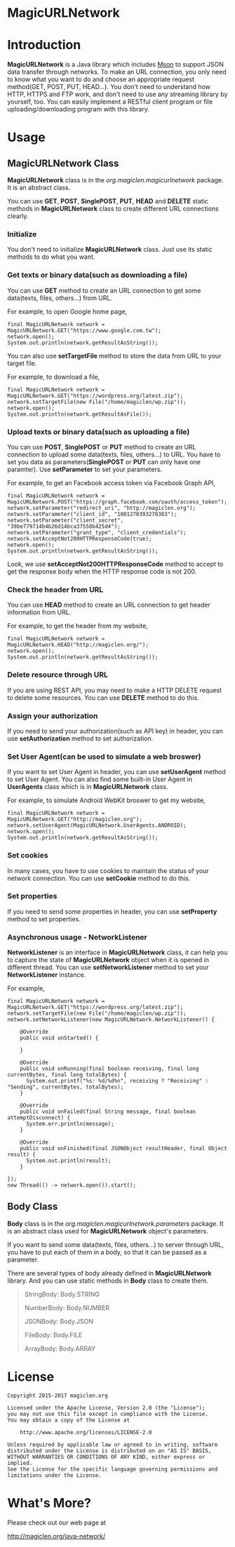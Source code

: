 MagicURLNetwork
=================================

# Introduction

**MagicURLNetwork** is a Java library which includes [Mson](https://github.com/magiclen/MagicLenJSON "Mson") to support JSON data transfer through networks. To make an URL connection, you only need to know what you want to do and choose an appropriate request method(GET, POST, PUT, HEAD...). You don't need to understand how HTTP, HTTPS and FTP work, and don't need to use any streaming library by yourself, too. You can easily implement a RESTful client program or file uploading/downloading program with this library.

# Usage

## MagicURLNetwork Class

**MagicURLNetwork** class is in the *org.magiclen.magicurlnetwork* package. It is an abstract class.

You can use **GET**, **POST**, **SinglePOST**, **PUT**, **HEAD** and **DELETE** static methods in  **MagicURLNetwork** class to create different URL connections clearly.

### Initialize

You don't need to initialize **MagicURLNetwork** class. Just use its static methods to do what you want.

### Get texts or binary data(such as downloading a file)

You can use **GET** method to create an URL connection to get some data(texts, files, others...) from URL.

For example, to open Google home page,

    final MagicURLNetwork network = MagicURLNetwork.GET("https://www.google.com.tw");
    network.open();
    System.out.println(network.getResultAsString());

You can also use **setTargetFile** method to store the data from URL to your target file.

For example, to download a file,

    final MagicURLNetwork network = MagicURLNetwork.GET("https://wordpress.org/latest.zip");
    network.setTargetFile(new File("/home/magiclen/wp.zip"));
    network.open();
    System.out.println(network.getResultAsFile());

### Upload texts or binary data(such as uploading a file)

You can use **POST**, **SinglePOST** or **PUT** method to create an URL connection to upload some data(texts, files, others...) to URL. You have to set you data as parameters(**SinglePOST** or **PUT** can only have one paramter). Use **setParameter** to set your parameters.

For example, to get an Facebook access token via Facebook Graph API,

    final MagicURLNetwork network = MagicURLNetwork.POST("https://graph.facebook.com/oauth/access_token");
    network.setParameter("redirect_uri", "http://magiclen.org");
    network.setParameter("client_id", "1001270393278383");
    network.setParameter("client_secret", "39be779714b4b26d14bca37558b425d4");
    network.setParameter("grant_type", "client_credentials");
    network.setAcceptNot200HTTPResponseCode(true);
    network.open();
    System.out.println(network.getResultAsString());

Look, we use **setAcceptNot200HTTPResponseCode** method to accept to get the response body when the HTTP response code is not 200.

### Check the header from URL

You can use **HEAD** method to create an URL connection to get header information from URL.

For example, to get the header from my website,

    final MagicURLNetwork network = MagicURLNetwork.HEAD("http://magiclen.org/");
    network.open();
    System.out.println(network.getResultAsString());

### Delete resource through URL

If you are using REST API, you may need to make a HTTP DELETE request to delete some resources. You can use **DELETE** method to do this.

### Assign your authorization

If you need to send your authorization(such as API key) in header, you can use **setAuthorization** method to set authorization.

### Set User Agent(can be used to simulate a web broswer)

If you want to set User Agent in header, you can use **setUserAgent** method to set User Agent. You can also find some built-in User Agent in **UserAgents** class which is in **MagicURLNetwork** class.

For example, to simulate Android WebKit broswer to get my website,

    final MagicURLNetwork network = MagicURLNetwork.GET("http://magiclen.org");
    network.setUserAgent(MagicURLNetwork.UserAgents.ANDROID);
    network.open();
    System.out.println(network.getResultAsString());

### Set cookies

In many cases, you have to use cookies to maintain the status of your network connection. You can use **setCookie** method to do this.

### Set properties

If you need to send some properties in header, you can use **setProperty** method to set properties.

### Asynchronous usage - NetworkListener

**NetworkListener** is an interface in **MagicURLNetwork** class, it can help you to capture the state of **MagicURLNetwork** object when it is opened in different thread. You can use **setNetworkListener** method to set your **NetworkListener** instance.

For example,

    final MagicURLNetwork network = MagicURLNetwork.GET("https://wordpress.org/latest.zip");
    network.setTargetFile(new File("/home/magiclen/wp.zip"));
    network.setNetworkListener(new MagicURLNetwork.NetworkListener() {

        @Override
        public void onStarted() {

        }

        @Override
        public void onRunning(final boolean receiving, final long currentBytes, final long totalBytes) {
          System.out.printf("%s: %d/%d%n", receiving ? "Receiving" : "Sending", currentBytes, totalBytes);
        }

        @Override
        public void onFailed(final String message, final boolean attemptDisconnect) {
          System.err.println(message);
        }

        @Override
        public void onFinished(final JSONObject resultHeader, final Object result) {
          System.out.println(result);
        }

    });
    new Thread(() -> network.open()).start();

## Body Class

**Body** class is in the *org.magiclen.magicurlnetwork.parameters* package. It is an abstract class used for **MagicURLNetwork** object's parameters.

If you want to send some data(texts, files, others...) to server through URL, you have to put each of them in a body, so that it can be passed as a parameter.

There are several types of body already defined in **MagicURLNetwork** library. And you can use static methods in **Body** class to create them.

> StringBody: Body.STRING
>
> NumberBody: Body.NUMBER
>
> JSONBody: Body.JSON
>
> FileBody: Body.FILE
>
> ArrayBody: Body.ARRAY

# License

    Copyright 2015-2017 magiclen.org

    Licensed under the Apache License, Version 2.0 (the "License");
    you may not use this file except in compliance with the License.
    You may obtain a copy of the License at

        http://www.apache.org/licenses/LICENSE-2.0

    Unless required by applicable law or agreed to in writing, software
    distributed under the License is distributed on an "AS IS" BASIS,
    WITHOUT WARRANTIES OR CONDITIONS OF ANY KIND, either express or implied.
    See the License for the specific language governing permissions and
    limitations under the License.

# What's More?

Please check out our web page at

http://magiclen.org/java-network/
